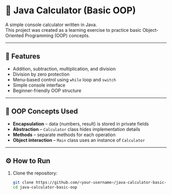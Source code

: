 # 🧮 Java Calculator (Basic OOP)

A simple console calculator written in Java.  
This project was created as a learning exercise to practice basic Object-Oriented Programming (OOP) concepts.

---

## 🚀 Features

- Addition, subtraction, multiplication, and division  
- Division by zero protection  
- Menu-based control using `while` loop and `switch`  
- Simple console interface  
- Beginner-friendly OOP structure

---

## 🧠 OOP Concepts Used

- **Encapsulation** – data (numbers, result) is stored in private fields  
- **Abstraction** – `Calculator` class hides implementation details  
- **Methods** – separate methods for each operation  
- **Object interaction** – `Main` class uses an instance of `Calculator`  

---

## ⚙️ How to Run

1. Clone the repository:
   ```bash
   git clone https://github.com/<your-username>/java-calculator-basic-oop.git
   cd java-calculator-basic-oop
